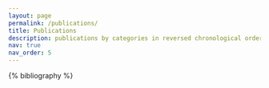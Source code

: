 ```yaml
---
layout: page
permalink: /publications/
title: Publications
description: publications by categories in reversed chronological order. generated by jekyll-scholar.
nav: true
nav_order: 5
---
```


<!-- _pages/publications.md -->
<div class="publications">

{% bibliography %}

</div>
